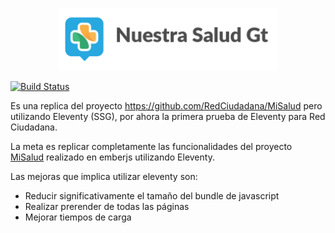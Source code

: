 <p align="center">
    <a href="https://github.com/RedCiudadana/NuestraSalud" target="_blank">
        <img src="https://raw.githubusercontent.com/RedCiudadana/NuestraSalud/master/public/logo-brand.png" height="100px">
    </a>
    <br>
</p>

[![Build Status](https://travis-ci.com/RedCiudadana/NuestraSalud.svg?branch=master)](https://travis-ci.com/RedCiudadana/NuestraSalud)

Es una replica del proyecto https://github.com/RedCiudadana/MiSalud pero utilizando Eleventy (SSG), por ahora la primera prueba de Eleventy para Red Ciudadana.

La meta es replicar completamente las funcionalidades del proyecto [MiSalud](https://github.com/RedCiudadana/MiSalud) realizado en emberjs utilizando Eleventy.

Las mejoras que implica utilizar eleventy son:
+ Reducir significativamente el tamaño del bundle de javascript
+ Realizar prerender de todas las páginas
+ Mejorar tiempos de carga
